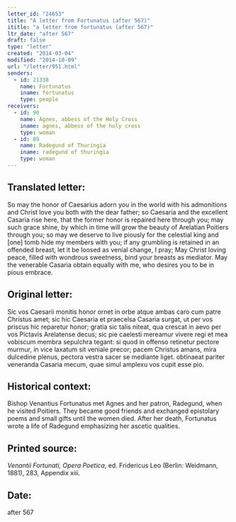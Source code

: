 ```yaml
---
letter_id: "24653"
title: "A letter from Fortunatus (after 567)"
ititle: "a letter from fortunatus (after 567)"
ltr_date: "after 567"
draft: false
type: "letter"
created: "2014-03-04"
modified: "2014-10-09"
url: "/letter/951.html"
senders:
  - id: 21338
    name: Fortunatus
    iname: fortunatus
    type: people
receivers:
  - id: 90
    name: Agnes, abbess of the Holy Cross
    iname: agnes, abbess of the holy cross
    type: woman
  - id: 89
    name: Radegund of Thuringia
    iname: radegund of thuringia
    type: woman
---
```

<h2> Translated letter:</h2>So may the honor of Caesarius adorn you in the world with his admonitions
and Christ love you both with the dear father;
so Caesaria and the excellent Casaria rise here,
that the former honor is repaired here through you;
may such grace shine, by which in time will grow
the beauty of Arelatian Poitiers through you;
so may we deserve to live piously for the celestial king
and [one] tomb hide my members with you;
if any grumbling is retained in an offended breast,
let it be loosed as venial change, I pray;
May Christ loving peace, filled with wondrous sweetness,
bind your breasts as mediator.
May the venerable Casaria obtain equally with me,
who desires you to be in pious embrace.
<h2 class="mt-4"> Original letter:</h2>Sic vos Caesarii monitis honor ornet in orbe
atque ambas caro cum patre Christus amet;
sic hic Caesaria et praecelsa Casaria surgat,
ut per vos priscus hic reparetur honor;
gratia sic talis niteat, qua crescat in aevo
per vos Pictavis Arelatense decus;
sic pie caelesti mereamur vivere regi
et mea vobiscum membra sepulchra tegant:
si quod in offenso retinetur pectore murmur,
in vice laxatum sit veniale precor;
pacem Christus amans, mira dulcedine plenus,
pectora vestra sacer se mediante liget.
obtinaeat pariter veneranda Casaria mecum,
quae simul amplexu vos cupit esse pio.
<h2 class="mt-4"> Historical context:</h2>Bishop Venantius Fortunatus met Agnes and her patron, Radegund, when he visited Poitiers. They became good friends and exchanged epistolary poems and small gifts until the women died. After her death, Fortunatus wrote a life of Radegund emphasizing her ascetic qualities.
<h2 class="mt-4"> Printed source:</h2><p><em>Venantii Fortunati, Opera Poetica</em>, ed. Fridericus Leo (Berlin: Weidmann, 1881), 283, Appendix xiii.</p><h2 class="mt-4"> Date:</h2>after 567